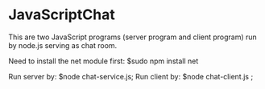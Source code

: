 JavaScriptChat
==============

This are two JavaScript programs (server program and client program) run by node.js serving as chat room.

Need to install the net module first: 
  	$sudo npm install net

Run server by: 
  	$node chat-service.js;
Run client by: 
  	$node chat-client.js <username>;
	
